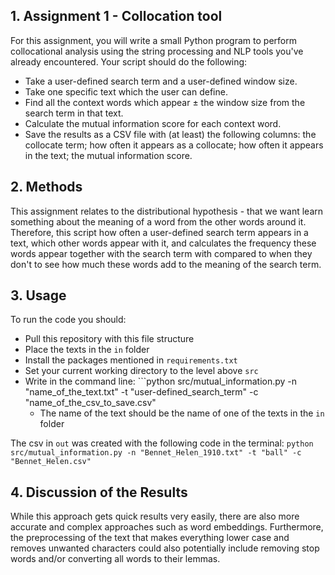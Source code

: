 ## 1. Assignment 1 - Collocation tool
For this assignment, you will write a small Python program to perform collocational analysis using the string processing and NLP tools you've already encountered. Your script should do the following:

- Take a user-defined search term and a user-defined window size.
- Take one specific text which the user can define.
- Find all the context words which appear ± the window size from the search term in that text.
- Calculate the mutual information score for each context word.
- Save the results as a CSV file with (at least) the following columns: the collocate term; how often it appears as a collocate; how often it appears in the text; the mutual information score.

## 2. Methods
This assignment relates to the distributional hypothesis - that we want learn something about the meaning of a word from the other words around it. Therefore, this script how often a user-defined search term appears in a text, which other words appear with it, and calculates the frequency these words appear together with the search term with compared to when they don't to see how much these words add to the meaning of the search term.

## 3. Usage
To run the code you should:
- Pull this repository with this file structure
- Place the texts in the ```in``` folder
- Install the packages mentioned in ```requirements.txt``` 
- Set your current working directory to the level above ```src```
- Write in the command line: ```python src/mutual_information.py -n "name_of_the_text.txt" -t "user-defined_search_term" -c "name_of_the_csv_to_save.csv"
  - The name of the text should be the name of one of the texts in the ```in``` folder

The csv in ```out``` was created with the following code in the terminal: ```python src/mutual_information.py -n "Bennet_Helen_1910.txt" -t "ball" -c "Bennet_Helen.csv"```

## 4. Discussion of the Results
While this approach gets quick results very easily, there are also more accurate and complex approaches such as word embeddings. Furthermore, the preprocessing of the text that makes everything lower case and removes unwanted characters could also potentially include removing stop words and/or converting all words to their lemmas.
